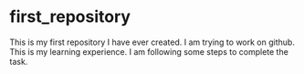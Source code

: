 # first_repository
This is my first repository I have ever created.
I am trying to work on github. This is my learning experience. 
I am following some steps to complete the task.
